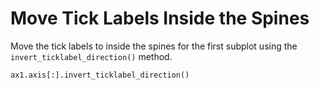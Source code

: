 # Move Tick Labels Inside the Spines

Move the tick labels to inside the spines for the first subplot using the `invert_ticklabel_direction()` method.

```python
ax1.axis[:].invert_ticklabel_direction()
```
